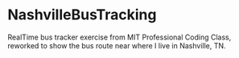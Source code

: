 # NashvilleBusTracking
RealTime bus tracker exercise from MIT Professional Coding Class, reworked to show the bus route near where I live in Nashville, TN.
